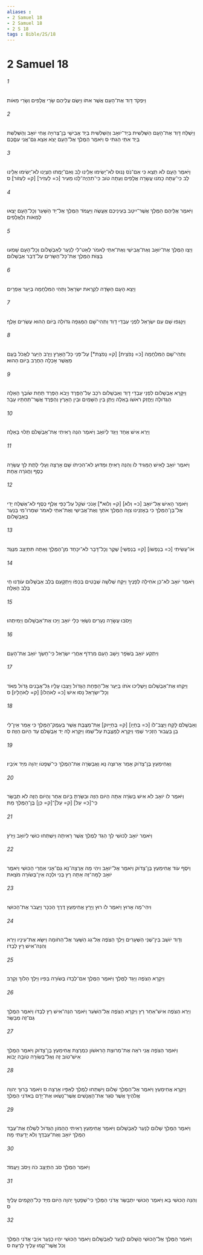 ```yaml
---
aliases : 
- 2 Samuel 18
- 2 Samuel 18
- 2 S 18
tags : Bible/2S/18
---
```


# 2 Samuel 18

###### 1
וַיִּפְקֹד דָּוִד אֶת־הָעָם אֲשֶׁר אִתֹּו וַיָּשֶׂם עֲלֵיהֶם שָׂרֵי אֲלָפִים וְשָׂרֵי מֵאֹות׃
###### 2
וַיְשַׁלַּח דָּוִד אֶת־הָעָם הַשְּׁלִשִׁית בְּיַד־יֹואָב וְהַשְּׁלִשִׁית בְּיַד אֲבִישַׁי בֶּן־צְרוּיָה אֲחִי יֹואָב וְהַשְּׁלִשִׁת בְּיַד אִתַּי הַגִּתִּי ס וַיֹּאמֶר הַמֶּלֶךְ אֶל־הָעָם יָצֹא אֵצֵא גַּם־אֲנִי עִםָּכֶם׃
###### 3
וַיֹּאמֶר הָעָם לֹא תֵצֵא כִּי אִם־נֹס נָנוּס לֹא־יָשִׂימוּ אֵלֵינוּ לֵב וְאִם־יָמֻתוּ חֶצְיֵנוּ לֹא־יָשִׂימוּ אֵלֵינוּ לֵב כִּי־עַתָּה כָמֹנוּ עֲשָׂרָה אֲלָפִים וְעַתָּה טֹוב כִּי־תִהְיֶה־לָּנוּ מֵעִיר [כ= לַעְזִיר] [ק= לַעְזֹור]׃ ס
###### 4
וַיֹּאמֶר אֲלֵיהֶם הַמֶּלֶךְ אֲשֶׁר־יִיטַב בְּעֵינֵיכֶם אֶעֱשֶׂה וַיַּעֲמֹד הַמֶּלֶךְ אֶל־יַד הַשַּׁעַר וְכָל־הָעָם יָצְאוּ לְמֵאֹות וְלַאֲלָפִים׃
###### 5
וַיְצַו הַמֶּלֶךְ אֶת־יֹואָב וְאֶת־אֲבִישַׁי וְאֶת־אִתַּי לֵאמֹר לְאַט־לִי לַנַּעַר לְאַבְשָׁלֹום וְכָל־הָעָם שָׁמְעוּ בְּצַוֹּת הַמֶּלֶךְ אֶת־כָּל־הַשָּׂרִים עַל־דְּבַר אַבְשָׁלֹום׃
###### 6
וַיֵּצֵא הָעָם הַשָּׂדֶה לִקְרַאת יִשְׂרָאֵל וַתְּהִי הַמִּלְחָמָה בְּיַעַר אֶפְרָיִם׃
###### 7
וַיִּנָּגְפוּ שָׁם עַם יִשְׂרָאֵל לִפְנֵי עַבְדֵי דָוִד וַתְּהִי־שָׁם הַמַּגֵּפָה גְדֹולָה בַּיֹּום הַהוּא עֶשְׂרִים אָלֶף׃
###### 8
וַתְּהִי־שָׁם הַמִּלְחָמָה [כ= נָפֹצֵית] [ק= נָפֹצֶת*] עַל־פְּנֵי כָל־הָאָרֶץ וַיֶּרֶב הַיַּעַר לֶאֱכֹל בָּעָם מֵאֲשֶׁר אָכְלָה הַחֶרֶב בַּיֹּום הַהוּא׃
###### 9
וַיִּקָּרֵא אַבְשָׁלֹום לִפְנֵי עַבְדֵי דָוִד וְאַבְשָׁלֹום רֹכֵב עַל־הַפֶּרֶד וַיָּבֹא הַפֶּרֶד תַּחַת שֹׂובֶךְ הָאֵלָה הַגְּדֹולָה וַיֶּחֱזַק רֹאשֹׁו בָאֵלָה וַיֻּתַּן בֵּין הַשָּׁמַיִם וּבֵין הָאָרֶץ וְהַפֶּרֶד אֲשֶׁר־תַּחְתָּיו עָבָר׃
###### 10
וַיַּרְא אִישׁ אֶחָד וַיַּגֵּד לְיֹואָב וַיֹּאמֶר הִנֵּה רָאִיתִי אֶת־אַבְשָׁלֹם תָּלוּי בָּאֵלָה׃
###### 11
וַיֹּאמֶר יֹואָב לָאִישׁ הַמַּגִּיד לֹו וְהִנֵּה רָאִיתָ וּמַדּוּעַ לֹא־הִכִּיתֹו שָׁם אָרְצָה וְעָלַי לָתֶת לְךָ עֲשָׂרָה כֶסֶף וַחֲגֹרָה אֶחָת׃
###### 12
וַיֹּאמֶר הָאִישׁ אֶל־יֹואָב [כ= וְלֹא] [ק= וְלוּא*] אָנֹכִי שֹׁקֵל עַל־כַּפַּי אֶלֶף כֶּסֶף לֹא־אֶשְׁלַח יָדִי אֶל־בֶּן־הַמֶּלֶךְ כִּי בְאָזְנֵינוּ צִוָּה הַמֶּלֶךְ אֹתְךָ וְאֶת־אֲבִישַׁי וְאֶת־אִתַּי לֵאמֹר שִׁמְרוּ־מִי בַּנַּעַר בְּאַבְשָׁלֹום׃
###### 13
אֹו־עָשִׂיתִי [כ= בְנַפְשֹׁו] [ק= בְנַפְשִׁי] שֶׁקֶר וְכָל־דָּבָר לֹא־יִכָּחֵד מִן־הַמֶּלֶךְ וְאַתָּה תִּתְיַצֵּב מִנֶּגֶד׃
###### 14
וַיֹּאמֶר יֹואָב לֹא־כֵן אֹחִילָה לְפָנֶיךָ וַיִּקַּח שְׁלֹשָׁה שְׁבָטִים בְּכַפֹּו וַיִּתְקָעֵם בְּלֵב אַבְשָׁלֹום עֹודֶנּוּ חַי בְּלֵב הָאֵלָה׃
###### 15
וַיָּסֹבּוּ עֲשָׂרָה נְעָרִים נֹשְׂאֵי כְּלֵי יֹואָב וַיַּכּוּ אֶת־אַבְשָׁלֹום וַיְמִיתֻהוּ׃
###### 16
וַיִּתְקַע יֹואָב בַּשֹּׁפָר וַיָּשָׁב הָעָם מִרְדֹף אַחֲרֵי יִשְׂרָאֵל כִּי־חָשַׂךְ יֹואָב אֶת־הָעָם׃
###### 17
וַיִּקְחוּ אֶת־אַבְשָׁלֹום וַיַּשְׁלִיכוּ אֹתֹו בַיַּעַר אֶל־הַפַּחַת הַגָּדֹול וַיַּצִּבוּ עָלָיו גַּל־אֲבָנִים גָּדֹול מְאֹד וְכָל־יִשְׂרָאֵל נָסוּ אִישׁ [כ= לְאֹהֵלֹו] [ק= לְאֹהָלָיו]׃ ס
###### 18
וְאַבְשָׁלֹם לָקַח וַיַּצֶּב־לֹו [כ= בְחַיָו] [ק= בְחַיָּיוק] אֶת־מַצֶּבֶת אֲשֶׁר בְּעֵמֶק־הַמֶּלֶךְ כִּי אָמַר אֵין־לִי בֵן בַּעֲבוּר הַזְכִּיר שְׁמִי וַיִּקְרָא לַמַּצֶּבֶת עַל־שְׁמֹו וַיִּקָּרֵא לָהּ יַד אַבְשָׁלֹם עַד הַיֹּום הַזֶּה׃ ס
###### 19
וַאֲחִימַעַץ בֶּן־צָדֹוק אָמַר אָרוּצָה נָּא וַאֲבַשְּׂרָה אֶת־הַמֶּלֶךְ כִּי־שְׁפָטֹו יְהוָה מִיַּד אֹיְבָיו׃
###### 20
וַיֹּאמֶר לֹו יֹואָב לֹא אִישׁ בְּשֹׂרָה אַתָּה הַיֹּום הַזֶּה וּבִשַּׂרְתָּ בְּיֹום אַחֵר וְהַיֹּום הַזֶּה לֹא תְבַשֵּׂר כִּי־[כ= עַל] [ק= עַל]־[ק= כֵּן] בֶּן־הַמֶּלֶךְ מֵת׃
###### 21
וַיֹּאמֶר יֹואָב לַכּוּשִׁי לֵךְ הַגֵּד לַמֶּלֶךְ אֲשֶׁר רָאִיתָה וַיִּשְׁתַּחוּ כוּשִׁי לְיֹואָב וַיָּרֹץ׃
###### 22
וַיֹּסֶף עֹוד אֲחִימַעַץ בֶּן־צָדֹוק וַיֹּאמֶר אֶל־יֹואָב וִיהִי מָה אָרֻצָה־נָּא גַם־אָנִי אַחֲרֵי הַכּוּשִׁי וַיֹּאמֶר יֹואָב לָמָּה־זֶּה אַתָּה רָץ בְּנִי וּלְכָה אֵין־בְּשֹׂורָה מֹצֵאת׃
###### 23
וִיהִי־מָה אָרוּץ וַיֹּאמֶר לֹו רוּץ וַיָּרָץ אֲחִימַעַץ דֶּרֶךְ הַכִּכָּר וַיַּעֲבֹר אֶת־הַכּוּשִׁי׃
###### 24
וְדָוִד יֹושֵׁב בֵּין־שְׁנֵי הַשְּׁעָרִים וַיֵּלֶךְ הַצֹּפֶה אֶל־גַּג הַשַּׁעַר אֶל־הַחֹומָה וַיִּשָּׂא אֶת־עֵינָיו וַיַּרְא וְהִנֵּה־אִישׁ רָץ לְבַדֹּו׃
###### 25
וַיִּקְרָא הַצֹּפֶה וַיַּגֵּד לַמֶּלֶךְ וַיֹּאמֶר הַמֶּלֶךְ אִם־לְבַדֹּו בְּשֹׂורָה בְּפִיו וַיֵּלֶךְ הָלֹוךְ וְקָרֵב׃
###### 26
וַיַּרְא הַצֹּפֶה אִישׁ־אַחֵר רָץ וַיִּקְרָא הַצֹּפֶה אֶל־הַשֹּׁעֵר וַיֹּאמֶר הִנֵּה־אִישׁ רָץ לְבַדֹּו וַיֹּאמֶר הַמֶּלֶךְ גַּם־זֶה מְבַשֵּׂר׃
###### 27
וַיֹּאמֶר הַצֹּפֶה אֲנִי רֹאֶה אֶת־מְרוּצַת הָרִאשֹׁון כִּמְרֻצַת אֲחִימַעַץ בֶּן־צָדֹוק וַיֹּאמֶר הַמֶּלֶךְ אִישׁ־טֹוב זֶה וְאֶל־בְּשֹׂורָה טֹובָה יָבֹוא׃
###### 28
וַיִּקְרָא אֲחִימַעַץ וַיֹּאמֶר אֶל־הַמֶּלֶךְ שָׁלֹום וַיִּשְׁתַּחוּ לַמֶּלֶךְ לְאַפָּיו אָרְצָה ס וַיֹּאמֶר בָּרוּךְ יְהוָה אֱלֹהֶיךָ אֲשֶׁר סִגַּר אֶת־הָאֲנָשִׁים אֲשֶׁר־נָשְׂאוּ אֶת־יָדָם בַּאדֹנִי הַמֶּלֶךְ׃
###### 29
וַיֹּאמֶר הַמֶּלֶךְ שָׁלֹום לַנַּעַר לְאַבְשָׁלֹום וַיֹּאמֶר אֲחִימַעַץ רָאִיתִי הֶהָמֹון הַגָּדֹול לִשְׁלֹחַ אֶת־עֶבֶד הַמֶּלֶךְ יֹואָב וְאֶת־עַבְדֶּךָ וְלֹא יָדַעְתִּי מָה׃
###### 30
וַיֹּאמֶר הַמֶּלֶךְ סֹב הִתְיַצֵּב כֹּה וַיִּסֹּב וַיַּעֲמֹד׃
###### 31
וְהִנֵּה הַכּוּשִׁי בָּא וַיֹּאמֶר הַכּוּשִׁי יִתְבַּשֵּׂר אֲדֹנִי הַמֶּלֶךְ כִּי־שְׁפָטְךָ יְהוָה הַיֹּום מִיַּד כָּל־הַקָּמִים עָלֶיךָ׃ ס
###### 32
וַיֹּאמֶר הַמֶּלֶךְ אֶל־הַכּוּשִׁי הֲשָׁלֹום לַנַּעַר לְאַבְשָׁלֹום וַיֹּאמֶר הַכּוּשִׁי יִהְיוּ כַנַּעַר אֹיְבֵי אֲדֹנִי הַמֶּלֶךְ וְכֹל אֲשֶׁר־קָמוּ עָלֶיךָ לְרָעָה׃ ס
